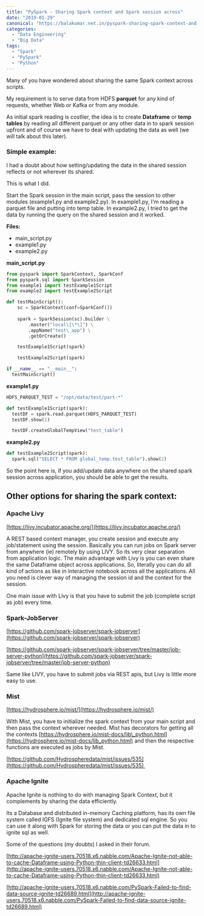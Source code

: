 ```yaml
---
title: "PySpark - Sharing Spark context and Spark session across"
date: "2019-01-29"
canonical: "https://balakumar.net.in/pyspark-sharing-spark-context-and-spark-session-across/"
categories: 
  - "Data Engineering"
  - "Big Data"
tags: 
  - "Spark"
  - "PySpark"
  - "Python"
---
```


Many of you have wondered about sharing the same Spark context across scripts.

My requirement is to serve data from HDFS **parquet** for any kind of requests, whether Web or Kafka or from any module.

As initial spark reading is costlier, the idea is to create **Dataframe** or **temp tables** by reading all different parquet or any other data in to spark session upfront and of course we have to deal with updating the data as well (we will talk about this later).

### Simple example:

I had a doubt about how setting/updating the data in the shared session reflects or not wherever its shared.

This is what I did.

Start the Spark session in the main script, pass the session to other modules (example1.py and example2.py). In example1.py, I'm reading a parquet file and putting into temp table. In example2.py, I tried to get the data by running the query on the shared session and it worked.

**Files:**

- main_script.py
- example1.py
- example2.py

**main_script.py**

```python
from pyspark import SparkContext, SparkConf
from pyspark.sql import SparkSession
from example1 import testExample1Script
from example2 import testExample2Script

def testMainScript(): 
    sc = SparkContext(conf=SparkConf())
  
    spark = SparkSession(sc).builder \
        .master("local\[\*\]") \
        .appName("test\_app") \
        .getOrCreate()

    testExample1Script(spark)

    testExample2Script(spark)

if __name__ == "__main__":
  testMainScript()
```

**example1.py**

```python
HDFS_PARQUET_TEST = "/opt/data/test/part-*"

def testExample1Script(spark):
  testDF = spark.read.parquet(HDFS_PARQUET_TEST)
  testDF.show(1)

  testDF.createGlobalTempView("test_table")
```

**example2.py**

```python
def testExample2Script(spark):
  spark.sql("SELECT * FROM global_temp.test_table").show(2)
```

So the point here is, if you add/update data anywhere on the shared spark session across application, you should be able to get the results.

## Other options for sharing the spark context:

### Apache Livy

[https://livy.incubator.apache.org/](https://livy.incubator.apache.org/)

A REST based context manager, you create session and execute any job/statement using the session. Basically you can run jobs on Spark server from anywhere (ie) remotely by using LIVY. So its very clear separation from application logic. The main advantage with Livy is you can even share the same Dataframe object across applications. So, literally you can do all kind of actions as like in interactive notebook across all the applications. All you need is clever way of managing the session id and the context for the session. 

One main issue with Livy is that you have to submit the job (complete script as job) every time.

### Spark-JobServer

[https://github.com/spark-jobserver/spark-jobserver](https://github.com/spark-jobserver/spark-jobserver)

[https://github.com/spark-jobserver/spark-jobserver/tree/master/job-server-python](https://github.com/spark-jobserver/spark-jobserver/tree/master/job-server-python)

Same like LIVY, you have to submit jobs via REST apis, but Livy is little more easy to use.

### Mist

[https://hydrosphere.io/mist/](https://hydrosphere.io/mist/)

With Mist, you have to initialize the spark context from your main script and then pass the context wherever needed. Mist has decorators for getting all the contexts [https://hydrosphere.io/mist-docs/lib\_python.html](https://hydrosphere.io/mist-docs/lib_python.html) and then the respective functions are executed as jobs by Mist.

[https://github.com/Hydrospheredata/mist/issues/535](https://github.com/Hydrospheredata/mist/issues/535) 

### Apache Ignite

Apache Ignite is nothing to do with managing Spark Context, but it complements by sharing the data efficiently.

Its a Database and distributed in-memory Caching platform, has its own file system called IGFS (Ignite file system) and dedicated sql engine. So you can use it along with Spark for storing the data or you can put the data in to ignite sql as well.

Some of the questions (my doubts) I asked in their forum.

[http://apache-ignite-users.70518.x6.nabble.com/Apache-Ignite-not-able-to-cache-Dataframe-using-Python-thin-client-td26633.html](http://apache-ignite-users.70518.x6.nabble.com/Apache-Ignite-not-able-to-cache-Dataframe-using-Python-thin-client-td26633.html)

[http://apache-ignite-users.70518.x6.nabble.com/PySpark-Failed-to-find-data-source-ignite-td26689.html](http://apache-ignite-users.70518.x6.nabble.com/PySpark-Failed-to-find-data-source-ignite-td26689.html)
